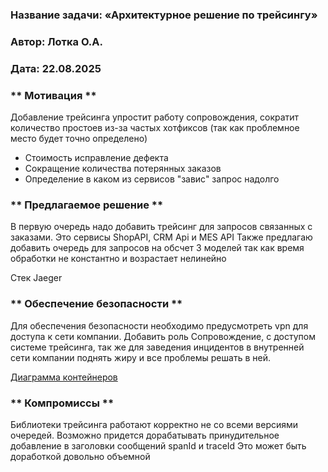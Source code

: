 ### <a name="_b7urdng99y53"></a>**Название задачи:**  «Архитектурное решение по трейсингу»
### <a name="_hjk0fkfyohdk"></a>**Автор:** Лотка О.А.
### <a name="_uanumrh8zrui"></a>**Дата:** 22.08.2025

### <a name="_u8xz25hbrgql"></a>**  Мотивация **

Добавление трейсинга упростит работу сопровождения, сократит количество простоев из-за частых хотфиксов (так как проблемное место будет точно определено)
* Стоимость исправление дефекта
* Сокращение количества потерянных заказов
* Определение в каком из сервисов "завис" запрос надолго

### <a name="_u8xz25hbrgql"></a>**  Предлагаемое решение ** 

В первую очередь надо добавить трейсинг для запросов связанных с заказами. Это сервисы ShopAPI, CRM Api и MES API 
Также предлагаю добавить очередь для запросов на обсчет 3 моделей так как время обработки не константно и возрастает нелинейно

Стек Jaeger

### <a name="_u8xz25hbrgql"></a>**  Обеспечение безопасности **
Для обеспечения безопасности необходимо предусмотреть vpn для доступа к сети компании.
Добавить роль Сопровождение, с доступом системе трейсинга, так же для заведения инцидентов в внутренней сети компании поднять жиру и все проблемы решать в ней.


[Диаграмма контейнеров](jewerly_c4_model.drawio)


### <a name="_u8xz25hbrgql"></a>**  Компромиссы ** 

Библиотеки трейсинга работают корректно не со всеми версиями очередей. Возможно придется дорабатывать принудительное добавление в заголовки сообщений spanId и traceId
Это может быть доработкой довольно объемной